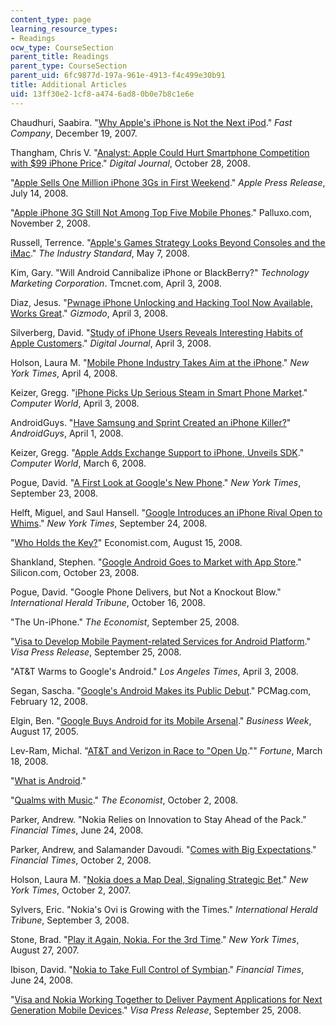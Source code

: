 ```yaml
---
content_type: page
learning_resource_types:
- Readings
ocw_type: CourseSection
parent_title: Readings
parent_type: CourseSection
parent_uid: 6fc9877d-197a-961e-4913-f4c499e30b91
title: Additional Articles
uid: 13ff30e2-1cf8-a474-6ad8-0b0e7b8c1e6e
---
```


Chaudhuri, Saabira. "[Why Apple's iPhone is Not the Next iPod](http://www.fastcompany.com/articles/2007/05/apple-iphone-not-next-ipod.html)." _Fast Company_, December 19, 2007.

Thangham, Chris V. "[Analyst: Apple Could Hurt Smartphone Competition with $99 iPhone Price](http://www.digitaljournal.com/article/261694)." _Digital Journal_, October 28, 2008.

"[Apple Sells One Million iPhone 3Gs in First Weekend](http://www.apple.com/pr/library/2008/07/14iphone.html)." _Apple Press Release_, July 14, 2008.

"[Apple iPhone 3G Still Not Among Top Five Mobile Phones](https://web.archive.org/web/20081207184608/http://www.palluxo.com/2008/11/02/apple-iphone-3g-still-not-among-top-five-mobile-phones/)." Palluxo.com, November 2, 2008.

Russell, Terrence. "[Apple's Games Strategy Looks Beyond Consoles and the iMac](http://n4g.com/news/143073/apples-games-strategy-looks-beyond-consoles-and-the-imac)." _The Industry Standard_, May 7, 2008.

Kim, Gary. "Will Android Cannibalize iPhone or BlackBerry?" _Technology Marketing Corporation_. Tmcnet.com, April 3, 2008.

Diaz, Jesus. "[Pwnage iPhone Unlocking and Hacking Tool Now Available, Works Great](http://gizmodo.com/375493/pwnage-iphone-unlocking-and-hacking-tool-now-available-works-great)." _Gizmodo_, April 3, 2008.

Silverberg, David. "[Study of iPhone Users Reveals Interesting Habits of Apple Customers](http://www.digitaljournal.com/print/article/252602)." _Digital Journal_, April 3, 2008.

Holson, Laura M. "[Mobile Phone Industry Takes Aim at the iPhone](http://www.nytimes.com/2008/04/04/technology/04phone.html?_r=2&ref=business&oref=slogin)." _New York Times_, April 4, 2008.

Keizer, Gregg. "[iPhone Picks Up Serious Steam in Smart Phone Market](http://www.computerworld.com/article/2536463/mobile-wireless/iphone-picks-up-serious-steam-in-smart-phone-market.html)." _Computer World_, April 3, 2008.

AndroidGuys. "[Have Samsung and Sprint Created an iPhone Killer?](http://androidguys.com/?p=810)" _AndroidGuys_, April 1, 2008.

Keizer, Gregg. "[Apple Adds Exchange Support to iPhone, Unveils SDK](http://www.computerworld.com/article/2537517/apple-mac/apple-adds-exchange-support-to-iphone--unveils-sdk.html)." _Computer World_, March 6, 2008.

Pogue, David. "[A First Look at Google's New Phone](http://pogue.blogs.nytimes.com/2008/09/23/a-first-look-at-googles-new-phone/?scp=1&sq=a%20first%20look%20at%20google%27s%20new%20phone&st=cse)." _New York Times_, September 23, 2008.

Helft, Miguel, and Saul Hansell. "[Google Introduces an iPhone Rival Open to Whims](http://www.nytimes.com/2008/09/24/technology/internet/24phone.html?scp=1&sq=an%20iphone%20rival%20open%20to%20whims&st=cse)." _New York Times_, September 24, 2008.

"[Who Holds the Key?](http://www.economist.com/science/displaystory.cfm?story_id=11919515)" Economist.com, August 15, 2008.

Shankland, Stephen. "[Google Android Goes to Market with App Store](http://www.cnet.com/news/google-announces-android-market-for-phone-apps/)." Silicon.com, October 23, 2008.

Pogue, David. "Google Phone Delivers, but Not a Knockout Blow." _International Herald Tribune_, October 16, 2008.

"The Un-iPhone." _The Economist_, September 25, 2008.

"[Visa to Develop Mobile Payment-related Services for Android Platform](http://www.corporate.visa.com/md/nr/press855.jsp)." _Visa Press Release_, September 25, 2008.

"AT&T Warms to Google's Android." _Los Angeles Times_, April 3, 2008.

Segan, Sascha. "[Google's Android Makes its Public Debut](http://www.pcmag.com/article2/0,2704,2259439,00.asp)." PCMag.com, February 12, 2008.

Elgin, Ben. "[Google Buys Android for its Mobile Arsenal](http://www.businessweek.com/technology/content/aug2005/tc20050817_0949_tc024.htm)." _Business Week_, August 17, 2005.

Lev-Ram, Michal. "[AT&T and Verizon in Race to "Open Up](https://fortune.com/2008/03/18/att-and-verizon-in-race-to-open-up/)."" _Fortune_, March 18, 2008.

"[What is Android](http://code.google.com/android/what-is-android.html)."

"[Qualms with Music](http://www.financialexpress.com/news/qualms-with-music/370063/)." _The Economist_, October 2, 2008.

Parker, Andrew. "Nokia Relies on Innovation to Stay Ahead of the Pack." _Financial Times_, June 24, 2008.

Parker, Andrew, and Salamander Davoudi. "[Comes with Big Expectations](http://journalisted.com/article/iw6c)." _Financial Times_, October 2, 2008.

Holson, Laura M. "[Nokia does a Map Deal, Signaling Strategic Bet](http://www.nytimes.com/2007/10/02/technology/02nokia.html)." _New York Times_, October 2, 2007.

Sylvers, Eric. "Nokia's Ovi is Growing with the Times." _International Herald Tribune_, September 3, 2008.

Stone, Brad. "[Play it Again, Nokia. For the 3rd Time](http://www.nytimes.com/2007/08/27/technology/27nokia.html)." _New York Times_, August 27, 2007.

Ibison, David. "[Nokia to Take Full Control of Symbian](http://www.ft.com/cms/s/0/16b6b7f8-41bc-11dd-a5e8-0000779fd2ac.html?nclick_check=1)." _Financial Times_, June 24, 2008.

"[Visa and Nokia Working Together to Deliver Payment Applications for Next Generation Mobile Devices](http://www.corporate.visa.com/md/nr/press858.jsp)." _Visa Press Release_, September 25, 2008.